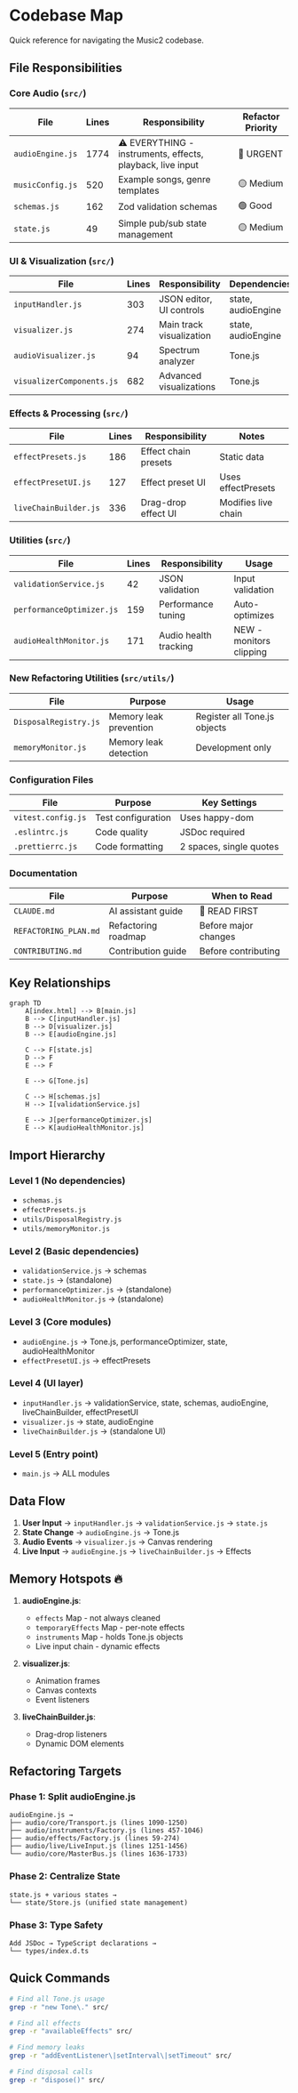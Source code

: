 # Codebase Map

Quick reference for navigating the Music2 codebase.

## File Responsibilities

### Core Audio (`src/`)
| File | Lines | Responsibility | Refactor Priority |
|------|-------|----------------|-------------------|
| `audioEngine.js` | 1774 | ⚠️ EVERYTHING - instruments, effects, playback, live input | 🔴 URGENT |
| `musicConfig.js` | 520 | Example songs, genre templates | 🟡 Medium |
| `schemas.js` | 162 | Zod validation schemas | 🟢 Good |
| `state.js` | 49 | Simple pub/sub state management | 🟡 Medium |

### UI & Visualization (`src/`)
| File | Lines | Responsibility | Dependencies |
|------|-------|----------------|--------------|
| `inputHandler.js` | 303 | JSON editor, UI controls | state, audioEngine |
| `visualizer.js` | 274 | Main track visualization | state, audioEngine |
| `audioVisualizer.js` | 94 | Spectrum analyzer | Tone.js |
| `visualizerComponents.js` | 682 | Advanced visualizations | Tone.js |

### Effects & Processing (`src/`)
| File | Lines | Responsibility | Notes |
|------|-------|----------------|-------|
| `effectPresets.js` | 186 | Effect chain presets | Static data |
| `effectPresetUI.js` | 127 | Effect preset UI | Uses effectPresets |
| `liveChainBuilder.js` | 336 | Drag-drop effect UI | Modifies live chain |

### Utilities (`src/`)
| File | Lines | Responsibility | Usage |
|------|-------|----------------|-------|
| `validationService.js` | 42 | JSON validation | Input validation |
| `performanceOptimizer.js` | 159 | Performance tuning | Auto-optimizes |
| `audioHealthMonitor.js` | 171 | Audio health tracking | NEW - monitors clipping |

### New Refactoring Utilities (`src/utils/`)
| File | Purpose | Usage |
|------|---------|-------|
| `DisposalRegistry.js` | Memory leak prevention | Register all Tone.js objects |
| `memoryMonitor.js` | Memory leak detection | Development only |

### Configuration Files
| File | Purpose | Key Settings |
|------|---------|--------------|
| `vitest.config.js` | Test configuration | Uses happy-dom |
| `.eslintrc.js` | Code quality | JSDoc required |
| `.prettierrc.js` | Code formatting | 2 spaces, single quotes |

### Documentation
| File | Purpose | When to Read |
|------|---------|--------------|
| `CLAUDE.md` | AI assistant guide | 📖 READ FIRST |
| `REFACTORING_PLAN.md` | Refactoring roadmap | Before major changes |
| `CONTRIBUTING.md` | Contribution guide | Before contributing |

## Key Relationships

```mermaid
graph TD
    A[index.html] --> B[main.js]
    B --> C[inputHandler.js]
    B --> D[visualizer.js]
    B --> E[audioEngine.js]
    
    C --> F[state.js]
    D --> F
    E --> F
    
    E --> G[Tone.js]
    
    C --> H[schemas.js]
    H --> I[validationService.js]
    
    E --> J[performanceOptimizer.js]
    E --> K[audioHealthMonitor.js]
```

## Import Hierarchy

### Level 1 (No dependencies)
- `schemas.js`
- `effectPresets.js`
- `utils/DisposalRegistry.js`
- `utils/memoryMonitor.js`

### Level 2 (Basic dependencies)
- `validationService.js` → schemas
- `state.js` → (standalone)
- `performanceOptimizer.js` → (standalone)
- `audioHealthMonitor.js` → (standalone)

### Level 3 (Core modules)
- `audioEngine.js` → Tone.js, performanceOptimizer, state, audioHealthMonitor
- `effectPresetUI.js` → effectPresets

### Level 4 (UI layer)
- `inputHandler.js` → validationService, state, schemas, audioEngine, liveChainBuilder, effectPresetUI
- `visualizer.js` → state, audioEngine
- `liveChainBuilder.js` → (standalone UI)

### Level 5 (Entry point)
- `main.js` → ALL modules

## Data Flow

1. **User Input** → `inputHandler.js` → `validationService.js` → `state.js`
2. **State Change** → `audioEngine.js` → Tone.js
3. **Audio Events** → `visualizer.js` → Canvas rendering
4. **Live Input** → `audioEngine.js` → `liveChainBuilder.js` → Effects

## Memory Hotspots 🔥

1. **audioEngine.js**:
   - `effects` Map - not always cleaned
   - `temporaryEffects` Map - per-note effects
   - `instruments` Map - holds Tone.js objects
   - Live input chain - dynamic effects

2. **visualizer.js**:
   - Animation frames
   - Canvas contexts
   - Event listeners

3. **liveChainBuilder.js**:
   - Drag-drop listeners
   - Dynamic DOM elements

## Refactoring Targets

### Phase 1: Split audioEngine.js
```
audioEngine.js →
├── audio/core/Transport.js (lines 1090-1250)
├── audio/instruments/Factory.js (lines 457-1046)
├── audio/effects/Factory.js (lines 59-274)
├── audio/live/LiveInput.js (lines 1251-1456)
└── audio/core/MasterBus.js (lines 1636-1733)
```

### Phase 2: Centralize State
```
state.js + various states →
└── state/Store.js (unified state management)
```

### Phase 3: Type Safety
```
Add JSDoc → TypeScript declarations →
└── types/index.d.ts
```

## Quick Commands

```bash
# Find all Tone.js usage
grep -r "new Tone\." src/

# Find all effects
grep -r "availableEffects" src/

# Find memory leaks
grep -r "addEventListener\|setInterval\|setTimeout" src/

# Find disposal calls
grep -r "dispose()" src/
```